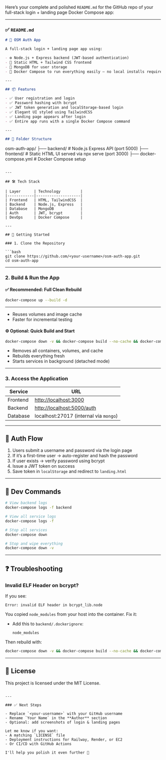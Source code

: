 Here’s your complete and polished `README.md` for the GitHub repo of your full-stack login + landing page Docker Compose app:

---

### ✅ `README.md`

```markdown
# 🧠 OSM Auth App

A full-stack login + landing page app using:

- ⚙️ Node.js + Express backend (JWT-based authentication)
- 🎨 Static HTML + Tailwind CSS frontend
- 🍃 MongoDB for user storage
- 🐳 Docker Compose to run everything easily — no local installs required

---

## 📦 Features

- ✅ User registration and login
- ✅ Password hashing with bcrypt
- ✅ JWT token generation and localStorage-based login
- ✅ Elegant UI styled using TailwindCSS
- ✅ Landing page appears after login
- ✅ Entire app runs with a single Docker Compose command

---

## 📁 Folder Structure

```

osm-auth-app/
├── backend/           # Node.js Express API (port 5000)
├── frontend/          # Static HTML UI served via npx serve (port 3000)
├── docker-compose.yml # Docker Compose setup

````

---

## 🛠️ Tech Stack

| Layer      | Technology         |
|------------|--------------------|
| Frontend   | HTML, TailwindCSS  |
| Backend    | Node.js, Express   |
| Database   | MongoDB            |
| Auth       | JWT, bcrypt        |
| DevOps     | Docker Compose     |

---

## 🚀 Getting Started

### 1. Clone the Repository

```bash
git clone https://github.com/<your-username>/osm-auth-app.git
cd osm-auth-app
````

---

### 2. Build & Run the App

#### ✅ Recommended: Full Clean Rebuild

```bash
docker-compose up --build -d
```
---

* Reuses volumes and image cache
* Faster for incremental testing

#### ⚙️ Optional: Quick Build and Start

```bash
docker-compose down -v && docker-compose build --no-cache && docker-compose up -d
```

* Removes all containers, volumes, and cache
* Rebuilds everything fresh
* Starts services in background (detached mode)

---

### 3. Access the Application

| Service  | URL                                                      |
| -------- | -------------------------------------------------------- |
| Frontend | [http://localhost:3000](http://localhost:3000)           |
| Backend  | [http://localhost:5000/auth](http://localhost:5000/auth) |
| Database | localhost:27017 (internal via `mongo`)                   |

---

## 🔐 Auth Flow

1. Users submit a username and password via the login page
2. If it’s a first-time user → auto-register and hash the password
3. If user exists → verify password using bcrypt
4. Issue a JWT token on success
5. Save token in `localStorage` and redirect to `landing.html`

---

## 🧪 Dev Commands

```bash
# View backend logs
docker-compose logs -f backend

# View all service logs
docker-compose logs -f

# Stop all services
docker-compose down

# Stop and wipe everything
docker-compose down -v
```

---

## ❓ Troubleshooting

### Invalid ELF Header on bcrypt?

If you see:

```
Error: invalid ELF header in bcrypt_lib.node
```

You copied `node_modules` from your host into the container. Fix it:

* Add this to `backend/.dockerignore`:

  ```
  node_modules
  ```

Then rebuild with:

```bash
docker-compose down -v && docker-compose build --no-cache && docker-compose up -d
```

---



## 📜 License

This project is licensed under the MIT License.

```

---

### ✅ Next Steps

- Replace `<your-username>` with your GitHub username
- Rename `Your Name` in the **Author** section
- Optional: add screenshots of login & landing pages

Let me know if you want:
- A matching `LICENSE` file
- Deployment instructions for Railway, Render, or EC2
- Or CI/CD with GitHub Actions

I'll help you polish it even further 🚀
```
